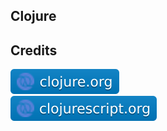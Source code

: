 Clojure
-------


Credits
-------
[![image](
Credits/clojure.org.svg?raw=true)](https://clojure.org/)  
[![image](
Credits/clojurescript.or.svg?raw=true)](https://clojurescript.or/)  

